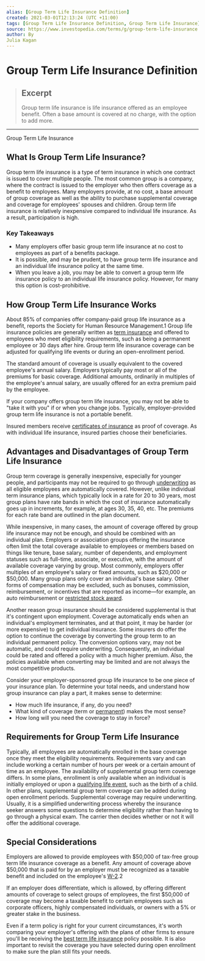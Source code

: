 ```yaml
---
alias: [Group Term Life Insurance Definition]
created: 2021-03-01T12:13:24 (UTC +11:00)
tags: [Group Term Life Insurance Definition, Group Term Life Insurance]
source: https://www.investopedia.com/terms/g/group-term-life-insurance.asp
author: By
Julia Kagan
---
```


# Group Term Life Insurance Definition

> ## Excerpt
> Group term life insurance is life insurance offered as an employee benefit. Often a base amount is covered at no charge, with the option to add more.

---

Group Term Life Insurance
## What Is Group Term Life Insurance?

Group term life insurance is a type of term insurance in which one contract is issued to cover multiple people. The most common group is a company, where the contract is issued to the employer who then offers coverage as a benefit to employees. Many employers provide, at no cost, a base amount of group coverage as well as the ability to purchase supplemental coverage and coverage for employees' spouses and children. Group term life insurance is relatively inexpensive compared to individual life insurance. As a result, participation is high.

### Key Takeaways

-   Many employers offer basic group term life insurance at no cost to employees as part of a benefits package.
-   It is possible, and may be prudent, to have group term life insurance and an individual life insurance policy at the same time.
-   When you leave a job, you may be able to convert a group term life insurance policy to an individual life insurance policy. However, for many this option is cost-prohibitive.

## How Group Term Life Insurance Works

About 85% of companies offer company-paid group life insurance as a benefit, reports the Society for Human Resource Management.1 Group life insurance policies are generally written as [term insurance](https://www.investopedia.com/terms/t/termlife.asp) and offered to employees who meet eligibility requirements, such as being a permanent employee or 30 days after hire. Group term life insurance coverage can be adjusted for qualifying life events or during an open-enrollment period.

The standard amount of coverage is usually equivalent to the covered employee's annual salary. Employers typically pay most or all of the premiums for basic coverage. Additional amounts, ordinarily in multiples of the employee's annual salary, are usually offered for an extra premium paid by the employee. 

If your company offers group term life insurance, you may not be able to "take it with you" if or when you change jobs. Typically, employer-provided group term life insurance is not a portable benefit.

Insured members receive [certificates of insurance](https://www.investopedia.com/terms/c/certificate_of_insurance.asp) as proof of coverage. As with individual life insurance, insured parties choose their beneficiaries.

## Advantages and Disadvantages of Group Term Life Insurance

Group term coverage is generally inexpensive, especially for younger people, and participants may not be required to go through [underwriting](https://www.investopedia.com/terms/u/underwriting.asp) as all eligible employees are automatically covered. However, unlike individual term insurance plans, which typically lock in a rate for 20 to 30 years, most group plans have rate bands in which the cost of insurance automatically goes up in increments, for example, at ages 30, 35, 40, etc. The premiums for each rate band are outlined in the plan document.

While inexpensive, in many cases, the amount of coverage offered by group life insurance may not be enough, and should be combined with an individual plan. Employers or association groups offering the insurance often limit the total coverage available to employees or members based on things like tenure, base salary, number of dependents, and employment statuses such as full-time, associate, or executive, with the amount of available coverage varying by group. Most commonly, employers offer multiples of an employee's salary or fixed amounts, such as $20,000 or $50,000. Many group plans only cover an individual's base salary. Other forms of compensation may be excluded, such as bonuses, commission, reimbursement, or incentives that are reported as income—for example, an auto reimbursement or [restricted stock award](https://www.investopedia.com/terms/r/restricted-stock-unit.asp). 

Another reason group insurance should be considered supplemental is that it's contingent upon employment. Coverage automatically ends when an individual's employment terminates, and at that point, it may be harder (or more expensive) to get individual insurance. Some insurers do offer the option to continue the coverage by converting the group term to an individual permanent policy. The conversion options vary, may not be automatic, and could require underwriting. Consequently, an individual could be rated and offered a policy with a much higher premium. Also, the policies available when converting may be limited and are not always the most competitive products.

Consider your employer-sponsored group life insurance to be one piece of your insurance plan. To determine your total needs, and understand how group insurance can play a part, it makes sense to determine:

-   How much life insurance, if any, do you need?
-   What kind of coverage (term or [permanent](https://www.investopedia.com/terms/p/permanentlife.asp)) makes the most sense?
-   How long will you need the coverage to stay in force?

## Requirements for Group Term Life Insurance

Typically, all employees are automatically enrolled in the base coverage once they meet the eligibility requirements. Requirements vary and can include working a certain number of hours per week or a certain amount of time as an employee. The availability of supplemental group term coverage differs. In some plans, enrollment is only available when an individual is initially employed or upon a [qualifying life event](https://www.investopedia.com/terms/q/qualifying-event.asp), such as the birth of a child. In other plans, supplemental group term coverage can be added during open enrollment periods. Supplemental coverage may require underwriting. Usually, it is a simplified underwriting process whereby the insurance seeker answers some questions to determine eligibility rather than having to go through a physical exam. The carrier then decides whether or not it will offer the additional coverage. 

## Special Considerations

Employers are allowed to provide employees with $50,000 of tax-free group term life insurance coverage as a benefit. Any amount of coverage above $50,000 that is paid for by an employer must be recognized as a taxable benefit and included on the employee's [W-2](https://www.investopedia.com/terms/w/w2form.asp).2

If an employer does differentiate, which is allowed, by offering different amounts of coverage to select groups of employees, the first $50,000 of coverage may become a taxable benefit to certain employees such as corporate officers, highly compensated individuals, or owners with a 5% or greater stake in the business.

Even if a term policy is right for your current circumstances, it's worth comparing your employer's offering with the plans of other firms to ensure you'll be receiving the [best term life insurance](https://www.investopedia.com/best-term-life-insurance-4845961) policy possible. It is also important to revisit the coverage you have selected during open enrollment to make sure the plan still fits your needs.
